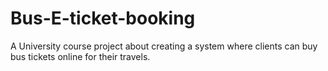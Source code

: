 # Bus-E-ticket-booking
A University course project about creating a system where clients can buy bus tickets online for their travels.
